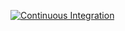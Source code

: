 [![Continuous Integration](https://github.com/MykhayloGusak/golang-rest-api-template/actions/workflows/ci.yaml/badge.svg?branch=main)](https://github.com/MykhayloGusak/golang-rest-api-template/actions/workflows/ci.yaml)